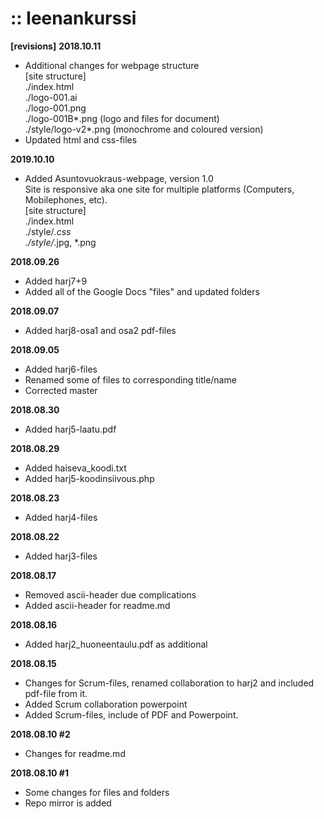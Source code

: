 # :: leenankurssi
**[revisions]**
**2018.10.11**
+ Additional changes for webpage structure  
  [site structure]  
  ./index.html  
  ./logo-001.ai  
  ./logo-001.png  
  ./logo-001B*.png (logo and files for document)  
  ./style/logo-v2*.png (monochrome and coloured version)  
+ Updated html and css-files  

**2019.10.10**
+ Added Asuntovuokraus-webpage, version 1.0  
  Site is responsive aka one site for multiple platforms (Computers, Mobilephones, etc).   
  [site structure]  
  ./index.html  
  ./style/*.css  
  ./style/*.jpg, *.png

**2018.09.26**
+ Added harj7+9
+ Added all of the Google Docs "files" and updated folders

**2018.09.07**
+ Added harj8-osa1 and osa2 pdf-files

**2018.09.05**
+ Added harj6-files
+ Renamed some of files to corresponding title/name
+ Corrected master

**2018.08.30**
+ Added harj5-laatu.pdf

**2018.08.29**
+ Added haiseva_koodi.txt
+ Added harj5-koodinsiivous.php

**2018.08.23**
+ Added harj4-files 

**2018.08.22**
+ Added harj3-files

**2018.08.17**
+ Removed ascii-header due complications
+ Added ascii-header for readme.md

**2018.08.16**
+ Added harj2_huoneentaulu.pdf as additional

**2018.08.15** 
+ Changes for Scrum-files, renamed collaboration to harj2 and included pdf-file from it.
+ Added Scrum collaboration powerpoint
+ Added Scrum-files, include of PDF and Powerpoint.

**2018.08.10 #2**
+ Changes for readme.md

**2018.08.10 #1**
+ Some changes for files and folders
+ Repo mirror is added
